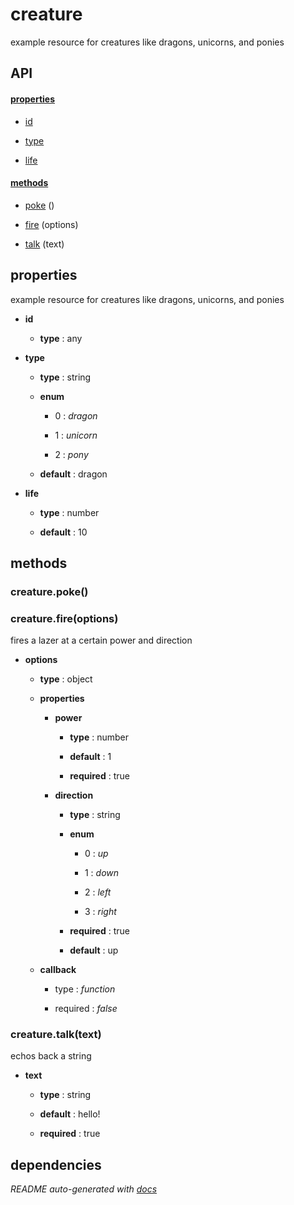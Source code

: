 # creature

example resource for creatures like dragons, unicorns, and ponies

## API

#### [properties](#creature-properties)

  - [id](#creature-properties-id)

  - [type](#creature-properties-type)

  - [life](#creature-properties-life)


#### [methods](#creature-methods)

  - [poke](#creature-methods-poke) ()

  - [fire](#creature-methods-fire) (options)

  - [talk](#creature-methods-talk) (text)


<a name="creature-properties"></a>

## properties 
example resource for creatures like dragons, unicorns, and ponies

- **id** 

  - **type** : any

- **type** 

  - **type** : string

  - **enum**

    - 0 : *dragon*

    - 1 : *unicorn*

    - 2 : *pony*

  - **default** : dragon

- **life** 

  - **type** : number

  - **default** : 10


<a name="creature-methods"></a>

## methods

<a name="creature-methods-poke"></a> 

### creature.poke()

<a name="creature-methods-fire"></a> 

### creature.fire(options)

fires a lazer at a certain power and direction

- **options** 

  - **type** : object

  - **properties**

    - **power** 

      - **type** : number

      - **default** : 1

      - **required** : true

    - **direction** 

      - **type** : string

      - **enum**

        - 0 : *up*

        - 1 : *down*

        - 2 : *left*

        - 3 : *right*

      - **required** : true

      - **default** : up

  - **callback**

    - type : *function*

    - required : *false*

<a name="creature-methods-talk"></a> 

### creature.talk(text)

echos back a string

- **text** 

  - **type** : string

  - **default** : hello!

  - **required** : true


## dependencies 

*README auto-generated with [docs](https://github.com/bigcompany/resources/tree/master/docs)*